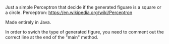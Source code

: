 Just a simple Perceptron that decide if the generated figuare is a square or a circle.
Perceptron: https://en.wikipedia.org/wiki/Perceptron

Made entirely in Java.

In order to swich the type of generated figure, you need to comment out the correct line at the end of the "main" method.
